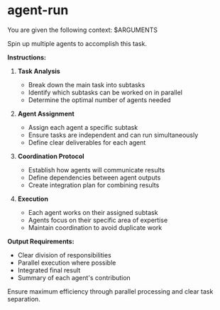 # agent-run
You are given the following context:
$ARGUMENTS

Spin up multiple agents to accomplish this task.

**Instructions:**
1. **Task Analysis**
   - Break down the main task into subtasks
   - Identify which subtasks can be worked on in parallel
   - Determine the optimal number of agents needed

2. **Agent Assignment**
   - Assign each agent a specific subtask
   - Ensure tasks are independent and can run simultaneously
   - Define clear deliverables for each agent

3. **Coordination Protocol**
   - Establish how agents will communicate results
   - Define dependencies between agent outputs
   - Create integration plan for combining results

4. **Execution**
   - Each agent works on their assigned subtask
   - Agents focus on their specific area of expertise
   - Maintain coordination to avoid duplicate work

**Output Requirements:**
- Clear division of responsibilities
- Parallel execution where possible
- Integrated final result
- Summary of each agent's contribution

Ensure maximum efficiency through parallel processing and clear task separation.